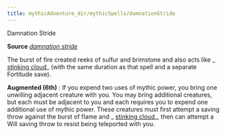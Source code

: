```yaml
---
title: mythicAdventure_dir/mythicSpells/damnationStride
---
```

Damnation Stride

**Source** [_damnation stride_](advancedRaceGuid_dir/featuredRaces/tieflings#_damnation-stride)

The burst of fire created reeks of sulfur and brimstone and also acts like _ [stinking cloud](spell_dir/stinkingCloud#_stinking-cloud)_ (with the same duration as that spell and a separate Fortitude save).

**Augmented (6th)** : If you expend two uses of mythic power, you bring one unwilling adjacent creature with you. You may bring additional creatures, but each must be adjacent to you and each requires you to expend one additional use of mythic power. These creatures must first attempt a saving throw against the burst of flame and _ [stinking cloud](spells/stinkingCloud#_stinking-cloud)_, then can attempt a Will saving throw to resist being teleported with you.

